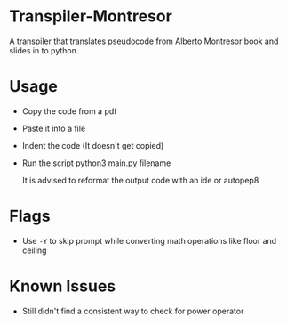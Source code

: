 # Transpiler-Montresor

A transpiler that translates pseudocode from Alberto Montresor book and slides in to python.

# Usage

- Copy the code from a pdf
- Paste it into a file
- Indent the code (It doesn't get copied)
- Run the script python3 main.py filename


    It is advised to reformat the output code with an ide or autopep8

# Flags

- Use `-Y` to skip prompt while converting math operations like floor and ceiling

# Known Issues

- Still didn't find a consistent way to check for power operator